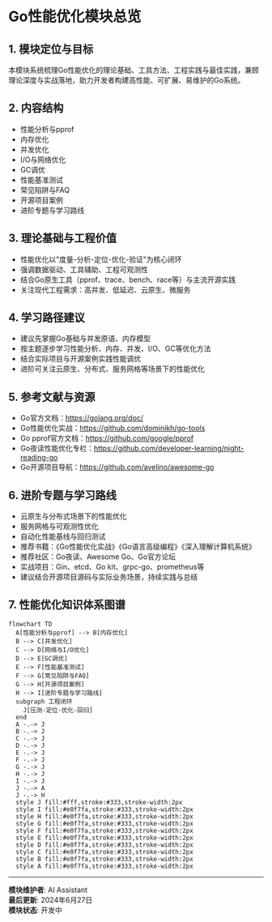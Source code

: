 # Go性能优化模块总览

## 1. 模块定位与目标

本模块系统梳理Go性能优化的理论基础、工具方法、工程实践与最佳实践，兼顾理论深度与实战落地，助力开发者构建高性能、可扩展、易维护的Go系统。

## 2. 内容结构

- 性能分析与pprof
- 内存优化
- 并发优化
- I/O与网络优化
- GC调优
- 性能基准测试
- 常见陷阱与FAQ
- 开源项目案例
- 进阶专题与学习路线

## 3. 理论基础与工程价值

- 性能优化以"度量-分析-定位-优化-验证"为核心闭环
- 强调数据驱动、工具辅助、工程可观测性
- 结合Go原生工具（pprof、trace、bench、race等）与主流开源实践
- 关注现代工程需求：高并发、低延迟、云原生、微服务

## 4. 学习路径建议

- 建议先掌握Go基础与并发原语、内存模型
- 按主题逐步学习性能分析、内存、并发、I/O、GC等优化方法
- 结合实际项目与开源案例实践性能调优
- 进阶可关注云原生、分布式、服务网格等场景下的性能优化

## 5. 参考文献与资源

- Go官方文档：<https://golang.org/doc/>
- Go性能优化实战：<https://github.com/dominikh/go-tools>
- Go pprof官方文档：<https://github.com/google/pprof>
- Go夜读性能优化专栏：<https://github.com/developer-learning/night-reading-go>
- Go开源项目导航：<https://github.com/avelino/awesome-go>

## 6. 进阶专题与学习路线

- 云原生与分布式场景下的性能优化
- 服务网格与可观测性优化
- 自动化性能基线与回归测试
- 推荐书籍：《Go性能优化实战》《Go语言高级编程》《深入理解计算机系统》
- 推荐社区：Go夜读、Awesome Go、Go官方论坛
- 实战项目：Gin、etcd、Go kit、grpc-go、prometheus等
- 建议结合开源项目源码与实际业务场景，持续实践与总结

## 7. 性能优化知识体系图谱

```mermaid
flowchart TD
  A[性能分析与pprof] --> B[内存优化]
  B --> C[并发优化]
  C --> D[网络与I/O优化]
  D --> E[GC调优]
  E --> F[性能基准测试]
  F --> G[常见陷阱与FAQ]
  G --> H[开源项目案例]
  H --> I[进阶专题与学习路线]
  subgraph 工程闭环
    J[压测-定位-优化-回归]
  end
  A -.-> J
  B -.-> J
  C -.-> J
  D -.-> J
  E -.-> J
  F -.-> J
  G -.-> J
  H -.-> J
  I -.-> J
  J -.-> A
  J -.-> H
  style J fill:#fff,stroke:#333,stroke-width:2px
  style I fill:#e0f7fa,stroke:#333,stroke-width:2px
  style H fill:#e0f7fa,stroke:#333,stroke-width:2px
  style G fill:#e0f7fa,stroke:#333,stroke-width:2px
  style F fill:#e0f7fa,stroke:#333,stroke-width:2px
  style E fill:#e0f7fa,stroke:#333,stroke-width:2px
  style D fill:#e0f7fa,stroke:#333,stroke-width:2px
  style C fill:#e0f7fa,stroke:#333,stroke-width:2px
  style B fill:#e0f7fa,stroke:#333,stroke-width:2px
  style A fill:#e0f7fa,stroke:#333,stroke-width:2px
```

---

**模块维护者**: AI Assistant  
**最后更新**: 2024年6月27日  
**模块状态**: 开发中
